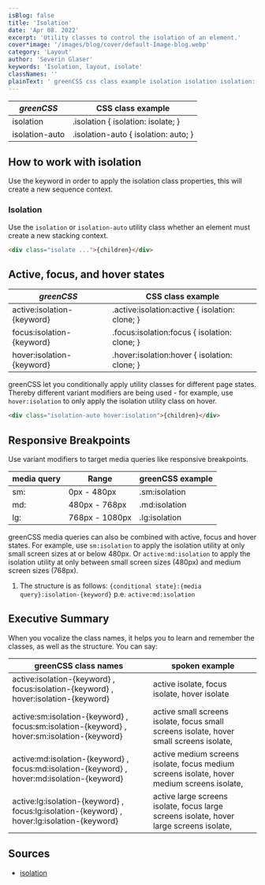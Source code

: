 ```yaml
---
isBlog: false
title: 'Isolation'
date: 'Apr 08. 2022'
excerpt: 'Utility classes to control the isolation of an element.'
cover*image: '/images/blog/cover/default-Image-blog.webp'
category: 'Layout'
author: 'Severin Glaser'
keywords: 'Isolation, layout, isolate'
classNames: ''
plainText: ' greenCSS css class example isolation isolation isolation: isolate; isolation-auto isolation-auto isolation: auto; how to work with isolation use the keyword in order to apply the isolation class properties this will create a new sequence context isolation use the `isolation` or `isolation-auto` utility class whether an element must create a new stacking context  active focus and hover states greenCSS css class example active:isolation keyword active :isolation:active isolation: clone; focus:isolation keyword focus :isolation:focus isolation: clone; hover:isolation keyword hover :isolation:hover isolation: clone; greenCSS let you conditionally apply utility classes for different page states thereby different variant modifiers are being used for example use `hover:isolation` to only apply the isolation utility class on hover  responsive breakpoints use variant modifiers to target media queries like responsive breakpoints media query range greenCSS example sm: 0px 480px sm:isolation md: 480px 768px md:isolation lg: 768px 1080px lg:isolation greenCSS media queries can also be combined with active focus and hover states for example use `sm:isolation` to apply the isolation utility at only small screen sizes at or below 480px or `active:md:isolation` to apply the isolation utility at only between small screen sizes 480px and medium screen sizes 768px 1 the structure is as follows: ` conditional state : media query :isolation keyword ` p e `active:md:isolation` executive summary when you vocalize the class names it helps you to learn and remember the classes as well as the structure you can say: greenCSS class names spoken example active:isolation keyword focus:isolation keyword hover:isolation keyword active isolate focus isolate hover isolate active:sm:isolation keyword focus:sm:isolation keyword hover:sm:isolation keyword active small screens isolate focus small screens isolate hover small screens isolate active:md:isolation keyword focus:md:isolation keyword hover:md:isolation keyword active medium screens isolate focus medium screens isolate hover medium screens isolate active:lg:isolation keyword focus:lg:isolation keyword hover:lg:isolation keyword active large screens isolate focus large screens isolate hover large screens isolate sources isolation https: developer mozilla org en-us docs web css isolation '
---
```


| _greenCSS_      | CSS class example                    |
| -------------- | ------------------------------------ |
| isolation      | .isolation { isolation: isolate; }   |
| isolation-auto | .isolation-auto { isolation: auto; } |

## How to work with isolation

Use the keyword in order to apply the isolation class properties, this will create a new sequence context.

### Isolation

Use the `isolation` or `isolation-auto` utility class whether an element must create a new stacking context.

```html
<div class="isolate ...">{children}</div>
```

## Active, focus, and hover states

| _greenCSS_                  | CSS class example                               |
| -------------------------- | ----------------------------------------------- |
| active:isolation-{keyword} | .active\:isolation:active { isolation: clone; } |
| focus:isolation-{keyword}  | .focus\:isolation:focus { isolation: clone; }   |
| hover:isolation-{keyword}  | .hover\:isolation:hover { isolation: clone; }   |

greenCSS let you conditionally apply utility classes for different page states. Thereby different variant modifiers are being used - for example, use `hover:isolation` to only apply the isolation utility class on hover.

```html
<div class="isolation-auto hover:isolation">{children}</div>
```

## Responsive Breakpoints

Use variant modifiers to target media queries like responsive breakpoints.

| media query | Range          | greenCSS example |
| ----------- | -------------- | --------------- |
| sm:         | 0px - 480px    | .sm:isolation   |
| md:         | 480px - 768px  | .md:isolation   |
| lg:         | 768px - 1080px | .lg:isolation   |

greenCSS media queries can also be combined with active, focus and hover states. For example, use `sm:isolation` to apply the isolation utility at only small screen sizes at or below 480px. Or `active:md:isolation` to apply the isolation utility at only between small screen sizes (480px) and medium screen sizes (768px).

1. The structure is as follows: `{conditional state}:{media query}:isolation-{keyword}` p.e. `active:md:isolation`

## Executive Summary

When you vocalize the class names, it helps you to learn and remember the classes, as well as the structure. You can say:

| greenCSS class names                                                                         | spoken example                                                                             |
| ------------------------------------------------------------------------------------------- | ------------------------------------------------------------------------------------------ |
| active:isolation-{keyword} , focus:isolation-{keyword} , hover:isolation-{keyword}          | active isolate, focus isolate, hover isolate                                               |
| active:sm:isolation-{keyword} , focus:sm:isolation-{keyword} , hover:sm:isolation-{keyword} | active small screens isolate, focus small screens isolate, hover small screens isolate,    |
| active:md:isolation-{keyword} , focus:md:isolation-{keyword} , hover:md:isolation-{keyword} | active medium screens isolate, focus medium screens isolate, hover medium screens isolate, |
| active:lg:isolation-{keyword} , focus:lg:isolation-{keyword} , hover:lg:isolation-{keyword} | active large screens isolate, focus large screens isolate, hover large screens isolate,    |

## Sources

- [isolation](https://developer.mozilla.org/en-US/docs/Web/CSS/isolation)
